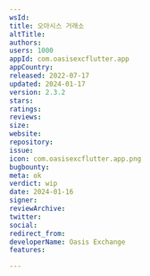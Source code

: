 ```yaml
---
wsId: 
title: 오아시스 거래소
altTitle: 
authors: 
users: 1000
appId: com.oasisexcflutter.app
appCountry: 
released: 2022-07-17
updated: 2024-01-17
version: 2.3.2
stars: 
ratings: 
reviews: 
size: 
website: 
repository: 
issue: 
icon: com.oasisexcflutter.app.png
bugbounty: 
meta: ok
verdict: wip
date: 2024-01-16
signer: 
reviewArchive: 
twitter: 
social: 
redirect_from: 
developerName: Oasis Exchange
features: 

---
```


